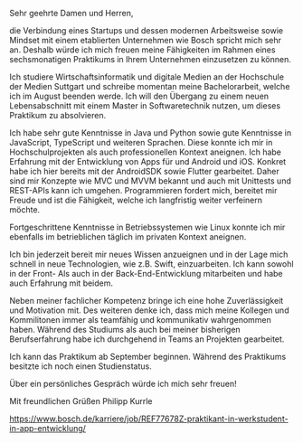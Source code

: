 Sehr geehrte Damen und Herren,

die Verbindung eines Startups und dessen modernen Arbeitsweise sowie Mindset mit einem etablierten Unternehmen wie Bosch spricht mich sehr an. Deshalb würde ich mich freuen meine Fähigkeiten im Rahmen eines sechsmonatigen Praktikums in Ihrem Unternehmen einzusetzen zu können.

Ich studiere Wirtschaftsinformatik und digitale Medien an der Hochschule der Medien Suttgart und schreibe momentan meine Bachelorarbeit, welche ich im August beenden werde. Ich will den Übergang zu einem neuen Lebensabschnitt mit einem Master in Softwaretechnik nutzen, um dieses Praktikum zu absolvieren.

Ich habe sehr gute Kenntnisse in Java und Python sowie gute Kenntnisse in JavaScript, TypeScript und weiteren Sprachen. Diese konnte ich mir in Hochschulprojekten als auch professionellen Kontext aneignen. Ich habe Erfahrung mit der Entwicklung von Apps für und Android und iOS. Konkret habe ich hier bereits mit der AndroidSDK sowie Flutter gearbeitet. Daher sind mir Konzepte wie MVC und MVVM bekannt und auch mit Unittests und REST-APIs kann ich umgehen. Programmieren fordert mich, bereitet mir Freude und ist die Fähigkeit, welche ich langfristig weiter verfeinern möchte.

Fortgeschrittene Kenntnisse in Betriebssystemen wie Linux konnte ich mir ebenfalls im betrieblichen täglich im privaten Kontext aneignen.

Ich bin jederzeit bereit mir neues Wissen anzueignen und in der Lage mich schnell in neue Technologien, wie z.B. Swift, einzuarbeiten. Ich kann sowohl in der Front- Als auch in der Back-End-Entwicklung mitarbeiten und habe auch Erfahrung mit beidem. 

Neben meiner fachlicher Kompetenz bringe ich eine hohe Zuverlässigkeit und Motivation mit. Des weiteren denke ich, dass mich meine Kollegen und Kommilitonen immer als teamfähig und kommunikativ wahrgenommen haben. Während des Studiums als auch bei meiner bisherigen Berufserfahrung habe ich durchgehend in Teams an Projekten gearbeitet. 

Ich kann das Praktikum ab September beginnen. Während des Praktikums besitzte ich noch einen Studienstatus. 

Über ein persönliches Gespräch würde ich mich sehr freuen! 

Mit freundlichen Grüßen
Philipp Kurrle

https://www.bosch.de/karriere/job/REF77678Z-praktikant-in-werkstudent-in-app-entwicklung/
